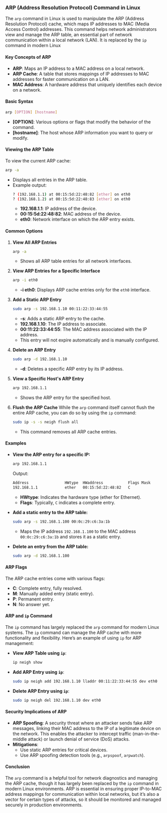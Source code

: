 ### ARP (Address Resolution Protocol) Command in Linux

The `arp` command in Linux is used to manipulate the ARP (Address Resolution Protocol) cache, which maps IP addresses to MAC (Media Access Control) addresses. This command helps network administrators view and manage the ARP table, an essential part of network communication within a local network (LAN).
It is replaced by the `ip` command in modern Linux

#### Key Concepts of ARP
- **ARP**: Maps an IP address to a MAC address on a local network.
- **ARP Cache**: A table that stores mappings of IP addresses to MAC addresses for faster communication on a LAN.
- **MAC Address**: A hardware address that uniquely identifies each device on a network.

#### Basic Syntax
```bash
arp [OPTION] [hostname]
```
- **[OPTION]**: Various options or flags that modify the behavior of the command.
- **[hostname]**: The host whose ARP information you want to query or modify.

#### Viewing the ARP Table
To view the current ARP cache:
```bash
arp -a
```
- Displays all entries in the ARP table.
- Example output:
  ```bash
  ? (192.168.1.1) at 00:15:5d:22:48:82 [ether] on eth0
  ? (192.168.1.2) at 00:15:5d:22:48:83 [ether] on eth0
  ```
  - **192.168.1.1**: IP address of the device.
  - **00:15:5d:22:48:82**: MAC address of the device.
  - **eth0**: Network interface on which the ARP entry exists.

#### Common Options

1. **View All ARP Entries**
   ```bash
   arp -a
   ```
   - Shows all ARP table entries for all network interfaces.

2. **View ARP Entries for a Specific Interface**
   ```bash
   arp -i eth0
   ```
   - **-i eth0**: Displays ARP cache entries only for the `eth0` interface.

3. **Add a Static ARP Entry**
   ```bash
   sudo arp -s 192.168.1.10 00:11:22:33:44:55
   ```
   - **-s**: Adds a static ARP entry to the cache.
   - **192.168.1.10**: The IP address to associate.
   - **00:11:22:33:44:55**: The MAC address associated with the IP address.
   - This entry will not expire automatically and is manually configured.

4. **Delete an ARP Entry**
   ```bash
   sudo arp -d 192.168.1.10
   ```
   - **-d**: Deletes a specific ARP entry by its IP address.

5. **View a Specific Host's ARP Entry**
   ```bash
   arp 192.168.1.1
   ```
   - Shows the ARP entry for the specified host.

6. **Flush the ARP Cache**
   While the `arp` command itself cannot flush the entire ARP cache, you can do so by using the `ip` command:
   ```bash
   sudo ip -s -s neigh flush all
   ```
   - This command removes all ARP cache entries.

#### Examples

- **View the ARP entry for a specific IP:**
   ```bash
   arp 192.168.1.1
   ```
   Output:
   ```bash
   Address                HWtype  HWaddress           Flags Mask            Iface
   192.168.1.1            ether   00:15:5d:22:48:82   C                     eth0
   ```
   - **HWtype**: Indicates the hardware type (ether for Ethernet).
   - **Flags**: Typically, `C` indicates a complete entry.

- **Add a static entry to the ARP table:**
   ```bash
   sudo arp -s 192.168.1.100 00:0c:29:c6:3a:1b
   ```
   - Maps the IP address `192.168.1.100` to the MAC address `00:0c:29:c6:3a:1b` and stores it as a static entry.

- **Delete an entry from the ARP table:**
   ```bash
   sudo arp -d 192.168.1.100
   ```

#### ARP Flags
The ARP cache entries come with various flags:
- **C**: Complete entry, fully resolved.
- **M**: Manually added entry (static entry).
- **P**: Permanent entry.
- **N**: No answer yet.

#### ARP and `ip` Command
The `ip` command has largely replaced the `arp` command for modern Linux systems. The `ip` command can manage the ARP cache with more functionality and flexibility. Here’s an example of using `ip` for ARP management:

- **View ARP Table using `ip`**:
  ```bash
  ip neigh show
  ```

- **Add ARP Entry using `ip`**:
  ```bash
  sudo ip neigh add 192.168.1.10 lladdr 00:11:22:33:44:55 dev eth0
  ```

- **Delete ARP Entry using `ip`**:
  ```bash
  sudo ip neigh del 192.168.1.10 dev eth0
  ```

#### Security Implications of ARP
- **ARP Spoofing**: A security threat where an attacker sends fake ARP messages, linking their MAC address to the IP of a legitimate device on the network. This enables the attacker to intercept traffic (man-in-the-middle attack) or launch denial of service (DoS) attacks.
- **Mitigations**: 
  - Use static ARP entries for critical devices.
  - Use ARP spoofing detection tools (e.g., `arpspoof`, `arpwatch`).

#### Conclusion
The `arp` command is a helpful tool for network diagnostics and managing the ARP cache, though it has largely been replaced by the `ip` command in modern Linux environments. ARP is essential in ensuring proper IP-to-MAC address mappings for communication within local networks, but it’s also a vector for certain types of attacks, so it should be monitored and managed securely in production environments.

